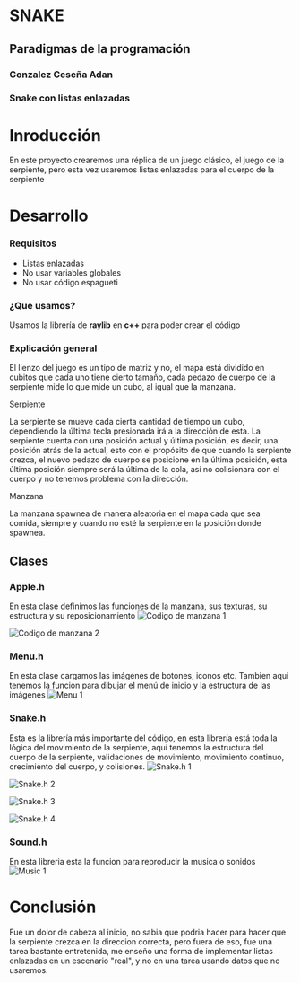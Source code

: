 # SNAKE

## Paradigmas de la programación
### Gonzalez Ceseña Adan
### Snake con listas enlazadas

# Inroducción

En este proyecto crearemos una réplica de un juego clásico, el juego de la serpiente, pero esta vez usaremos listas enlazadas para el cuerpo de la serpiente

# Desarrollo
### Requisitos
* Listas enlazadas
* No usar variables globales
* No usar código espagueti

### ¿Que usamos?
Usamos la librería de **raylib** en **c++** para poder crear el código

### Explicación general
El lienzo del juego es un tipo de matriz y no, el mapa está dividido en cubitos que cada uno tiene cierto tamaño, cada pedazo de cuerpo de la serpiente mide lo que mide un cubo, al igual que la manzana.

Serpiente

La serpiente se mueve cada cierta cantidad de tiempo un cubo, dependiendo la última tecla presionada irá a la dirección de esta.
La serpiente cuenta con una posición actual y última posición, es decir, una posición atrás de la actual, esto con el propósito de que cuando la serpiente crezca, el nuevo pedazo de cuerpo se posicione en la última posición, esta última posición siempre será la última de la cola, así no colisionara con el cuerpo y no tenemos problema con la dirección.

Manzana

La manzana spawnea de manera aleatoria en el mapa cada que sea comida, siempre y cuando no esté la serpiente en la posición donde spawnea.


## Clases
### Apple.h
En esta clase definimos las funciones de la manzana, sus texturas, su estructura y su reposicionamiento
![Codigo de manzana 1](assetsMD/Captura%20de%20pantalla%202024-05-19%20140119.png)

![Codigo de manzana 2](assetsMD/Captura%20de%20pantalla%202024-05-19%20140307.png)

### Menu.h
En esta clase cargamos las imágenes de botones, iconos etc. Tambien aqui tenemos la funcion para dibujar el menú de inicio y la estructura de las imágenes
![Menu 1](assetsMD/Menu.h%201.png)

### Snake.h
Esta es la librería más importante del código, en esta librería está toda la lógica del movimiento de la serpiente, aquí tenemos la estructura del cuerpo de la serpiente, validaciones de movimiento, movimiento continuo, crecimiento del cuerpo, y colisiones.
![Snake.h 1](assetsMD/Snake%201.png)

![Snake.h 2](assetsMD/Snake%202.png)

![Snake.h 3](assetsMD/Snake%203.png)

![Snake.h 4](assetsMD/sNAKE%204.png)

### Sound.h
En esta libreria esta la funcion para reproducir la musica o sonidos
![Music 1](assetsMD/Musica%201.png) 

# Conclusión
Fue un dolor de cabeza al inicio, no sabia que podria hacer para hacer que la serpiente crezca en la direccion correcta, pero fuera de eso, fue una tarea bastante entretenida, me enseño una forma de implementar listas enlazadas en un escenario "real", y no en una tarea usando datos que no usaremos.